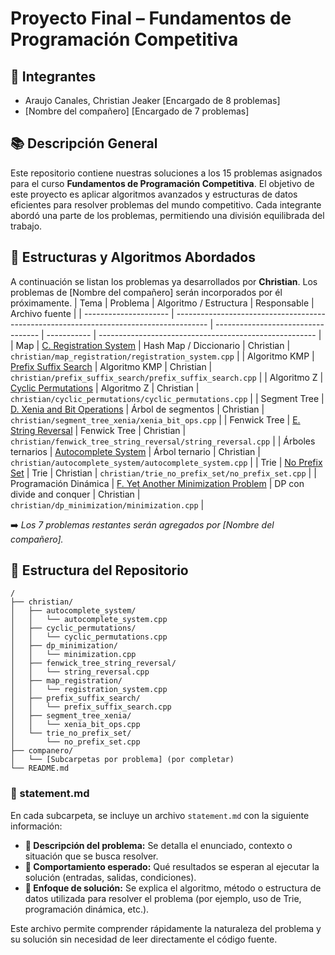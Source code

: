 # Proyecto Final – Fundamentos de Programación Competitiva

## 👥 Integrantes
- Araujo Canales, Christian Jeaker [Encargado de 8 problemas]
- [Nombre del compañero] [Encargado de 7 problemas]

## 📚 Descripción General

Este repositorio contiene nuestras soluciones a los 15 problemas asignados para el curso **Fundamentos de Programación Competitiva**. El objetivo de este proyecto es aplicar algoritmos avanzados y estructuras de datos eficientes para resolver problemas del mundo competitivo. Cada integrante abordó una parte de los problemas, permitiendo una división equilibrada del trabajo.

## 🧠 Estructuras y Algoritmos Abordados

A continuación se listan los problemas ya desarrollados por **Christian**. Los problemas de [Nombre del compañero] serán incorporados por él próximamente.
| Tema                  | Problema                                                                               | Algoritmo / Estructura             | Responsable | Archivo fuente                                         |
| --------------------- | -------------------------------------------------------------------------------------- | ---------------------------------- | ----------- | ------------------------------------------------------ |
| Map                   | [C. Registration System](https://codeforces.com/problemset/problem/4/C)                | Hash Map / Diccionario             | Christian   | `christian/map_registration/registration_system.cpp`   |
| Algoritmo KMP | [Prefix Suffix Search](https://codeforces.com/problemset/problem/432/D)                          | Algoritmo KMP | Christian   | `christian/prefix_suffix_search/prefix_suffix_search.cpp`                     |
| Algoritmo Z | [Cyclic Permutations](https://www.hackerearth.com/practice/algorithms/string-algorithm/z-algorithm/practice-problems/algorithm/cyclic-permutations-15/)                          | Algoritmo Z | Christian   | `christian/cyclic_permutations/cyclic_permutations.cpp`                     |
| Segment Tree          | [D. Xenia and Bit Operations](https://codeforces.com/problemset/problem/339/D)         | Árbol de segmentos                 | Christian   | `christian/segment_tree_xenia/xenia_bit_ops.cpp`       |
| Fenwick Tree          | [E. String Reversal](https://codeforces.com/contest/1430/problem/E)                    | Fenwick Tree                    | Christian   | `christian/fenwick_tree_string_reversal/string_reversal.cpp`    |
| Árboles ternarios     | [Autocomplete System](https://leetcode.ca/all/642.html)                     | Árbol ternario                     | Christian   | `christian/autocomplete_system/autocomplete_system.cpp` |
| Trie                  | [No Prefix Set](https://www.hackerrank.com/challenges/no-prefix-set/problem)           | Trie                               | Christian   | `christian/trie_no_prefix_set/no_prefix_set.cpp`       |
| Programación Dinámica | [F. Yet Another Minimization Problem](https://codeforces.com/problemset/problem/868/F) | DP con divide and conquer          | Christian   | `christian/dp_minimization/minimization.cpp`           |

➡️ _Los 7 problemas restantes serán agregados por [Nombre del compañero]._ 

## 📁 Estructura del Repositorio

```plaintext
/
├── christian/
│   ├── autocomplete_system/
│   │   └── autocomplete_system.cpp
│   ├── cyclic_permutations/
│   │   └── cyclic_permutations.cpp
│   ├── dp_minimization/
│   │   └── minimization.cpp
│   ├── fenwick_tree_string_reversal/
│   │   └── string_reversal.cpp
│   ├── map_registration/
│   │   └── registration_system.cpp
│   ├── prefix_suffix_search/
│   │   └── prefix_suffix_search.cpp
│   ├── segment_tree_xenia/
│   │   └── xenia_bit_ops.cpp
│   └── trie_no_prefix_set/
│       └── no_prefix_set.cpp
├── companero/
│   └── [Subcarpetas por problema] (por completar)
└── README.md
```

### 📄 statement.md

En cada subcarpeta, se incluye un archivo `statement.md` con la siguiente información:

- **🔹 Descripción del problema:** Se detalla el enunciado, contexto o situación que se busca resolver.
- **🔹 Comportamiento esperado:** Qué resultados se esperan al ejecutar la solución (entradas, salidas, condiciones).
- **🔹 Enfoque de solución:** Se explica el algoritmo, método o estructura de datos utilizada para resolver el problema (por ejemplo, uso de Trie, programación dinámica, etc.).

Este archivo permite comprender rápidamente la naturaleza del problema y su solución sin necesidad de leer directamente el código fuente.